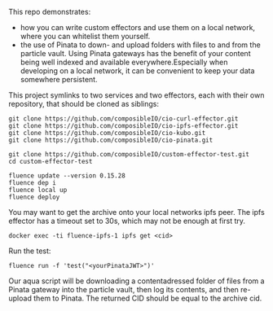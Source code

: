 This repo demonstrates: 

* how you can write custom effectors and use them on a local network, where you can whitelist them yourself. 
* the use of Pinata to down- and upload folders with files to and from the particle vault. Using Pinata gateways has the benefit of your content being well indexed and available everywhere.Especially when developing on a local network, it can be convenient to keep your data somewhere persistent. 

This project symlinks to two services and two effectors, each with their own repository, that should be cloned as siblings: 

```
git clone https://github.com/composibleIO/cio-curl-effector.git
git clone https://github.com/composibleIO/cio-ipfs-effector.git
git clone https://github.com/composibleIO/cio-kubo.git
git clone https://github.com/composibleIO/cio-pinata.git

git clone https://github.com/composibleIO/custom-effector-test.git
cd custom-effector-test
```

```
fluence update --version 0.15.28
fluence dep i
fluence local up
fluence deploy
```

You may want to get the archive onto your local networks ipfs peer. The ipfs effector has a  timeout set to 30s, which may not be enough at first try. 

```
docker exec -ti fluence-ipfs-1 ipfs get <cid>
```

Run the test:

```
fluence run -f 'test("<yourPinataJWT>")'
```

Our aqua script will be downloading a contentadressed folder of files from a Pinata gateway into the particle vault, then log its contents, and then re-upload them to Pinata. The returned CID should be equal to the archive cid. 


